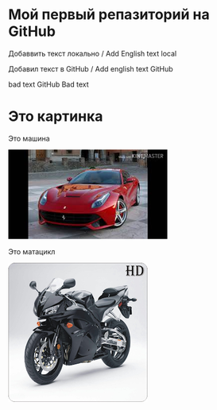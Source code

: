 ﻿# Мой первый репазиторий на GitHub

Добаввить текст локально / Add English text local

Добавил текст в GitHub / Add english text GitHub


bad text
GitHub Bad text

# Это картинка
Это машина

![это м ашина](car.jpg)

Это матацикл

![мотоцикл](bike.png)
